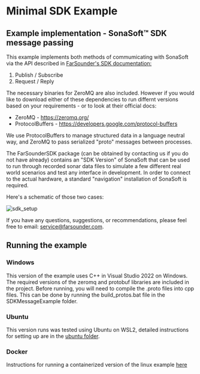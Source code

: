 # Minimal SDK Example
## Example implementation - SonaSoft™ SDK message passing
This example implements both methods of commumicating with SonaSoft via the API described in [FarSounder's SDK documentation:](http://www.farsounder.com/files/F33583-FarSounder_IDD_4.0.1.pdf)
1. Publish / Subscribe
2. Request / Reply

The necessary binaries for ZeroMQ are also included. However if you would like
to download either of these dependencies to run differnt versions based on your
requirements - or to look at their official docs:
* ZeroMQ - https://zeromq.org/
* ProtocolBuffers - https://developers.google.com/protocol-buffers

We use ProtocolBuffers to manage structured data in a language neutral way, and ZeroMQ to pass serialized "proto" messages between processes.

The FarSounderSDK package (can be obtained by contacting us if you do not have already) contains an "SDK Version" of SonaSoft
that can be used to run through recorded sonar data files to simulate a few different real world scenarios and test any
interface in development. In order to connect to the actual hardware, a standard "navigation" installation of SonaSoft is
required.

Here's a schematic of those two cases:

![sdk_setup](https://github.com/farsounder/SDKMessageExample/assets/5819478/745e7ef9-8b12-402a-bdef-15f510fcee4e)


If you have any questions, suggestions, or recommendations, please feel free to email: service@farsounder.com.

## Running the example

### Windows
This version of the example uses C++ in Visual Studio 2022 on Windows. The
required versions of the zeromq and protobuf libraries are included in the
project. Before running, you will need to compile the .proto files into cpp
files. This can be done by running the build_protos.bat file in the
SDKMessageExample folder.

### Ubuntu
This version runs was tested using Ubuntu on WSL2, detailed instructions for
setting up are in the [ubuntu folder](/ubuntu/readme.md).

### Docker
Instructions for running a containerized version of the linux example [here](https://github.com/farsounder/SDKMessageExample/tree/master/ubuntu#running-in-docker-container)
